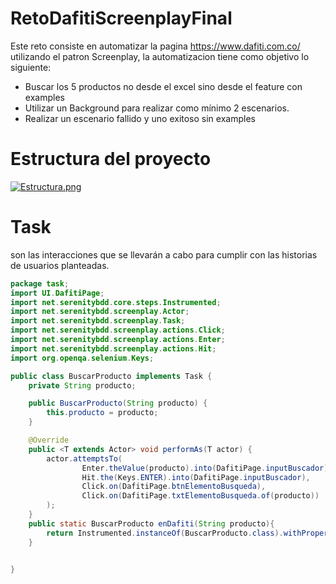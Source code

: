 # RetoDafitiScreenplayFinal
Este reto consiste en automatizar la pagina https://www.dafiti.com.co/ utilizando el patron Screenplay,
la automatizacion tiene como objetivo lo siguiente:
- Buscar los 5 productos no desde el excel sino desde el feature con examples
- Utilizar un Background para realizar como mínimo 2 escenarios.
- Realizar un escenario fallido y uno exitoso sin examples

# Estructura del proyecto
[![Estructura.png](https://i.postimg.cc/3wg8kX4L/Estructura.png)](https://postimg.cc/FfH5qJxc)

# Task
son las interacciones que se llevarán a cabo para cumplir con las historias de usuarios planteadas.

```java
package task;
import UI.DafitiPage;
import net.serenitybdd.core.steps.Instrumented;
import net.serenitybdd.screenplay.Actor;
import net.serenitybdd.screenplay.Task;
import net.serenitybdd.screenplay.actions.Click;
import net.serenitybdd.screenplay.actions.Enter;
import net.serenitybdd.screenplay.actions.Hit;
import org.openqa.selenium.Keys;

public class BuscarProducto implements Task {
    private String producto;

    public BuscarProducto(String producto) {
        this.producto = producto;
    }

    @Override
    public <T extends Actor> void performAs(T actor) {
        actor.attemptsTo(
                Enter.theValue(producto).into(DafitiPage.inputBuscador),
                Hit.the(Keys.ENTER).into(DafitiPage.inputBuscador),
                Click.on(DafitiPage.btnElementoBusqueda),
                Click.on(DafitiPage.txtElementoBusqueda.of(producto))
        );
    }
    public static BuscarProducto enDafiti(String producto){
        return Instrumented.instanceOf(BuscarProducto.class).withProperties(producto);
    }


}


```
